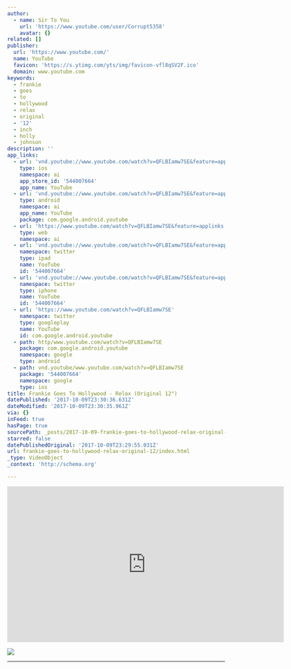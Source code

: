 ```yaml
---
author:
  - name: Sir To You
    url: 'https://www.youtube.com/user/Corrupt5358'
    avatar: {}
related: []
publisher:
  url: 'https://www.youtube.com/'
  name: YouTube
  favicon: 'https://s.ytimg.com/yts/img/favicon-vfl8qSV2F.ico'
  domain: www.youtube.com
keywords:
  - frankie
  - goes
  - to
  - hollywood
  - relax
  - original
  - '12'
  - inch
  - holly
  - johnson
description: ''
app_links:
  - url: 'vnd.youtube://www.youtube.com/watch?v=QFLBIamw7SE&feature=applinks'
    type: ios
    namespace: ai
    app_store_id: '544007664'
    app_name: YouTube
  - url: 'vnd.youtube://www.youtube.com/watch?v=QFLBIamw7SE&feature=applinks'
    type: android
    namespace: ai
    app_name: YouTube
    package: com.google.android.youtube
  - url: 'https://www.youtube.com/watch?v=QFLBIamw7SE&feature=applinks'
    type: web
    namespace: ai
  - url: 'vnd.youtube://www.youtube.com/watch?v=QFLBIamw7SE&feature=applinks'
    namespace: twitter
    type: ipad
    name: YouTube
    id: '544007664'
  - url: 'vnd.youtube://www.youtube.com/watch?v=QFLBIamw7SE&feature=applinks'
    namespace: twitter
    type: iphone
    name: YouTube
    id: '544007664'
  - url: 'https://www.youtube.com/watch?v=QFLBIamw7SE'
    namespace: twitter
    type: googleplay
    name: YouTube
    id: com.google.android.youtube
  - path: http/www.youtube.com/watch?v=QFLBIamw7SE
    package: com.google.android.youtube
    namespace: google
    type: android
  - path: vnd.youtube/www.youtube.com/watch?v=QFLBIamw7SE
    package: '544007664'
    namespace: google
    type: ios
title: Frankie Goes To Hollywood - Relax (Original 12")
datePublished: '2017-10-09T23:30:36.631Z'
dateModified: '2017-10-09T23:30:35.961Z'
via: {}
inFeed: true
hasPage: true
sourcePath: _posts/2017-10-09-frankie-goes-to-hollywood-relax-original-12.md
starred: false
datePublishedOriginal: '2017-10-09T23:29:55.031Z'
url: frankie-goes-to-hollywood-relax-original-12/index.html
_type: VideoObject
_context: 'http://schema.org'

---
```

<iframe src="https://cdn.embedly.com/widgets/media.html?src=https%3A%2F%2Fwww.youtube.com%2Fembed%2FQFLBIamw7SE%3Ffeature%3Doembed&amp;url=http%3A%2F%2Fwww.youtube.com%2Fwatch%3Fv%3DQFLBIamw7SE&amp;image=https%3A%2F%2Fi.ytimg.com%2Fvi%2FQFLBIamw7SE%2Fhqdefault.jpg&amp;key=a715cf41cc93453ca338d350cd26f87b&amp;type=text%2Fhtml&amp;schema=youtube" width="640" height="360" scrolling="no" frameborder="0" allowfullscreen="" style=""></iframe>

![](https://the-grid-user-content.s3-us-west-2.amazonaws.com/684df507-7a2d-4765-85cb-e29e6b882590.jpg)

---